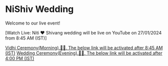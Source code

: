 # NiShiv Wedding
Welcome to our live event!

[Watch Live: Niti ❤️ Shivang wedding will be live on YouTube on 27/01/2024 from 8:45 AM (IST)]

[Vidhi Ceremony(Morning).🙏🌹. The below link will be activated after 8:45 AM (IST)](https://youtube.com/live/fL3B0Hg3z8g?feature=share)
[Wedding Ceremony(Evening).💃💍. The below link will be activated after 4:00 PM (IST)](https://youtube.com/live/BSi0yXBXhdA?feature=share)

